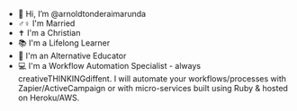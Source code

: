 - 👋  Hi, I’m @arnoldtonderaimarunda
- ♂♀  I'm Married
- ✝️  I'm a Christian 
- 📚  I'm a Lifelong Learner
- 🍏  I'm an Alternative Educator
- 💻  I'm a Workflow Automation Specialist - always creativeTHINKINGdiffent. I will automate your workflows/processes with Zapier/ActiveCampaign or with micro-services built using Ruby & hosted on Heroku/AWS.

